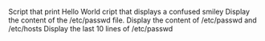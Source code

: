 Script that print Hello World
cript that displays a confused smiley
Display the content of the /etc/passwd file.
Display the content of /etc/passwd and /etc/hosts
Display the last 10 lines of /etc/passwd
